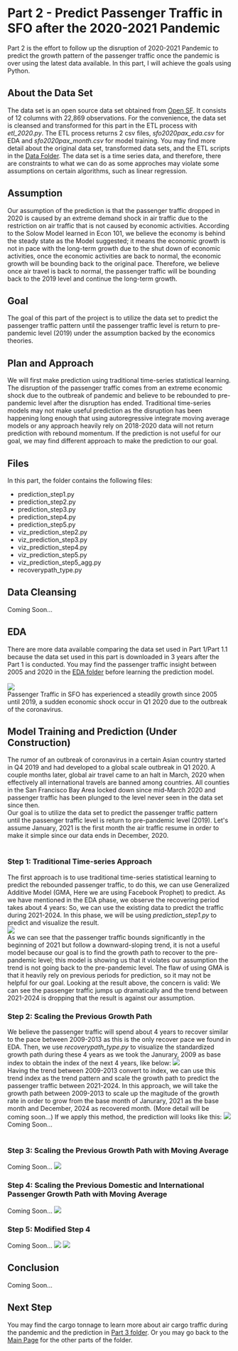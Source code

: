 # Part 2 - Predict Passenger Traffic in SFO after the 2020-2021 Pandemic
Part 2 is the effort to follow up the disruption of 2020-2021 Pandemic to predict the growth pattern of the passenger traffic once the pandemic is over using the latest data available. In this part, I will achieve the goals using Python.

## About the Data Set
The data set is an open source data set obtained from <a href="https://datasf.org/opendata/">Open SF</a>. It consists of 12 columns with 22,869 observations. For the convenience, the data set is cleansed and transformed for this part in the ETL process with <i>etl_2020.py</i>. The ETL process returns 2 csv files, <i>sfo2020pax_eda.csv</i> for EDA and <i>sfo2020pax_month.csv</i> for model training. You may find more detail about the original data set, transformed data sets, and the ETL scripts in the [Data Folder](../Data). The data set is a time series data, and therefore, there are constraints to what we can do as some approches may violate some assumptions on certain algorithms, such as linear regression.

## Assumption
Our assumption of the prediction is that the passenger traffic dropped in 2020 is caused by an extreme demand shock in air traffic due to the restriction on air traffic that is not caused by economic activities. According to the Solow Model learned in Econ 101, we believe the economy is behind the steady state as the Model suggested; it means the economic growth is not in pace with the long-term growth due to the shut down of economic activities, once the economic activities are back to normal, the economic growth will be bounding back to the original pace. Therefore, we believe once air travel is back to normal, the passenger traffic will be bounding back to the 2019 level and continue the long-term growth. 

## Goal
The goal of this part of the project is to utilize the data set to predict the passenger traffic pattern until the passenger traffic level is return to pre-pandemic level (2019) under the assumption backed by the economics theories.


## Plan and Approach
We will first make prediction using traditional time-series statistical learning. The disruption of the passenger traffic comes from an extreme economic shock due to the outbreak of pandemic and believe to be rebounded to pre-pandemic level after the disruption has ended. Traditional time-series models may not make useful prediction as the disruption has been happening long enough that using autoregressive integrate moving average models or any approach heavily rely on 2018-2020 data will not return prediction with rebound momentum. If the prediction is not useful for our goal, we may find different approach to make the prediction to our goal.

## Files
In this part, the folder contains the following files:
<ul>
	<li>prediction_step1.py</li>
	<li>prediction_step2.py</li>
	<li>prediction_step3.py</li>
	<li>prediction_step4.py</li>
	<li>prediction_step5.py</li>
	<li>viz_prediction_step2.py</li>
	<li>viz_prediction_step3.py</li>
	<li>viz_prediction_step4.py</li>
	<li>viz_prediction_step5.py</li>
	<li>viz_prediction_step5_agg.py</li>
	<li>recoverypath_type.py</li>
</ul>

## Data Cleansing
Coming Soon...

## EDA
There are more data available comparing the data set used in Part 1/Part 1.1 because the data set used in this part is downloaded in 3 years after the Part 1 is conducted. You may find the passenger traffic insight between 2005 and 2020 in the <a href="https://github.com/jacquessham/sfotraffic/tree/master/Part2/EDA">EDA folder</a> before learning the prediction model.
<br><br>
<img src=EDA/Images/monthpax_line.png>
<br>
Passenger Traffic in SFO has experienced a steadily growth since 2005 until 2019, a sudden economic shock occur in Q1 2020 due to the outbreak of the coronavirus.

## Model Training and Prediction (Under Construction)
The rumor of an outbreak of coronavirus in a certain Asian country started in Q4 2019 and had developed to a global scale outbreak in Q1 2020. A couple months later, global air travel came to an halt in March, 2020 when effectively all international travels are banned among countries. All counties in the San Francisco Bay Area locked down since mid-March 2020 and passenger traffic has been plunged to the level never seen in the data set since then.
<br>
Our goal is to utilize the data set to predict the passenger traffic pattern until the passenger traffic level is return to pre-pandemic level (2019). Let's assume January, 2021 is the first month the air traffic resume in order to make it simple since our data ends in December, 2020.
<br><br>
### Step 1: Traditional Time-series Approach
The first approach is to use traditional time-series statistical learning to predict the rebounded passenger traffic, to do this, we can use Generalized Additive Model (GMA, Here we are using Facebook Prophet) to predict. As we have mentioned in the EDA phase, we observe the recovering period takes about 4 years: So, we can use the existing data to predict the traffic during 2021-2024. In this phase, we will be using <i>prediction_step1.py</i> to predict and visualize the result.
<br>
<img src=Images/predict_prophet.png>
<br>
As we can see that the passenger traffic bounds significantly in the beginning of 2021 but follow a downward-sloping trend, it is not a useful model because our goal is to find the growth path to recover to the pre-pandemic level; this model is showing us that it violates our assumption the trend is not going back to the pre-pandemic level. The flaw of using GMA is that it heavily rely on previous periods for prediction, so it may not be helpful for our goal. Looking at the result above, the concern is valid: We can see the passenger traffic jumps up dramatically and the trend between 2021-2024 is dropping that the result is against our assumption. 

### Step 2: Scaling the Previous Growth Path
We believe the passenger traffic will spend about 4 years to recover similar to the pace between 2009-2013 as this is the only recover pace we found in EDA. Then, we use <i>recoverypath_type.py</i> to visualize the standardized growth path during these 4 years as we took the Janurary, 2009 as base index to obtain the index of the next 4 years, like below:
<img src=Images/recover_path.png>
<br>
Having the trend between 2009-2013 convert to index, we can use this trend index as the trend pattern and scale the growth path to predict the passenger traffic between 2021-2024. In this approach, we will take the growth path between 2009-2013 to scale up the magitude of the growth rate in order to grow from the base month of Janurary, 2021 as the base month and December, 2024 as recovered month. (More detail will be coming soon...) If we apply this method, the prediction will looks like this:
<img src=Images/raw_prediction.png>
<br>
Coming Soon...
<br><br>


### Step 3: Scaling the Previous Growth Path with Moving Average
Coming Soon...
<img src=Images/prediction_step3.png>

### Step 4: Scaling the Previous Domestic and International Passenger Growth Path with Moving Average
Coming Soon...
<img src=Images/prediction_step4.png>

### Step 5: Modified Step 4
Coming Soon...
<img src=Images/prediction_step5.png>
<img src=Images/prediction_step5_agg.png>

## Conclusion
Coming Soon...


## Next Step
You may find the cargo tonnage to learn more about air cargo traffic during the pandemic and the prediction in [Part 3 folder](../Part3). Or you may go back to the [Main Page](../) for the other parts of the folder.